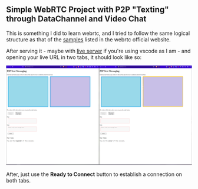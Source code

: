 ## Simple WebRTC Project with P2P "Texting" through DataChannel and Video Chat

This is something I did to learn webrtc, and I tried to follow the same logical structure as that of the [samples](https://webrtc.github.io/samples/) listed in the webrtc official website.

After serving it - maybe with [live server](https://marketplace.visualstudio.com/items?itemName=ritwickdey.LiveServer) if you're using vscode as I am - and opening your live URL in two tabs, it should look like so:

![screenshot](screen.PNG)

After, just use the **Ready to Connect** button to establish a connection on both tabs.
